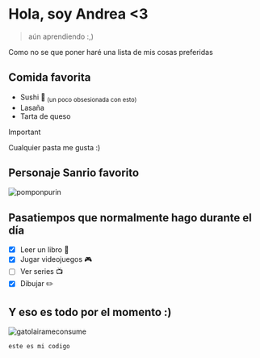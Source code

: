 # **Hola, soy Andrea <3**
> aún aprendiendo :,)

Como no se que poner haré una lista de mis cosas preferidas

## Comida favorita
- Sushi 🍣<sub> (un poco obsesionada con esto)</sub>
- Lasaña 
- Tarta de queso
>[!Important]
> Cualquier pasta me gusta :)
## Personaje Sanrio favorito 
![pomponpurin](https://i.pinimg.com/736x/07/8c/5d/078c5d1e307d741a5a7bfc66a9964897.jpg)
## Pasatiempos que normalmente hago durante el día
- [x] Leer un libro 📖
- [x] Jugar videojuegos 🎮
- [ ] Ver series 📺
- [x] Dibujar ✏️
## Y eso es todo por el momento :)
![gatolairameconsume](https://media.tenor.com/GTCSlk5h3NsAAAAj/motion-cat-transparent.gif)

```
este es mi codigo
```